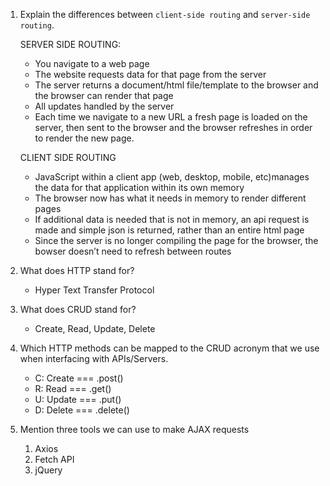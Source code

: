1.  Explain the differences between `client-side routing` and `server-side routing`.

    SERVER SIDE ROUTING:
    - You navigate to a web page
    - The website requests data for that page from the server
    - The server returns a document/html file/template to the browser and the browser can render that page
    - All updates handled by the server
    - Each time we navigate to a new URL a fresh page is loaded on the server, then sent to the browser and the browser refreshes in order to render the new page.

    CLIENT SIDE ROUTING
    - JavaScript within a client app (web, desktop, mobile, etc)manages the data for that application within its own memory
    - The browser now has what it needs in memory to render different pages
    - If additional data is needed that is not in memory, an api request is made and simple json is returned, rather than an entire html page
    - Since the server is no longer compiling the page for the browser, the bowser doesn’t need to refresh between routes

1.  What does HTTP stand for?

    - Hyper Text Transfer Protocol

1.  What does CRUD stand for?

    - Create, Read, Update, Delete
1.  Which HTTP methods can be mapped to the CRUD acronym that we use when interfacing with APIs/Servers.
    - C: Create === .post()
    - R: Read === .get()
    - U: Update === .put()
    - D: Delete === .delete()

1.  Mention three tools we can use to make AJAX requests

    1. Axios
    2. Fetch API
    3. jQuery
